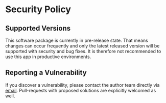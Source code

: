 # Security Policy

## Supported Versions

This software package is currently in pre-release state. That means changes can
occur frequently and only the latest released version will be supported with
security and bug fixes. It is therefore not recommended to use this app in
productive environments.

## Reporting a Vulnerability

If you discover a vulnerability, please contact the author team directly via
[email](mailto:mex@rki.de). Pull-requests with proposed solutions are explicitly
welcomed as well.

